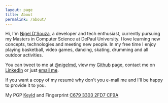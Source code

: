 ```yaml
---
layout: page
title: About
permalink: /about/
---
```


Hi, I'm [Nigel D'Souza](http://nigeldsouza.io), a developer and tech enthusiast, currently pursuing my Masters in Computer Science at DePaul University.
I love learning new concepts, technologies and meeting new people. In my free time I enjoy playing basketball, video games, dancing, skating, drumming and all outdoor activities.

You can tweet to me at [@nigelmd](http://twitter.com/nigelmd), view my [Github](http://github.com/nigelmd) page, contact me on [LinkedIn](http://linkedin.com/in/nigelmd) or just [email me](mailto:nigeldsouza@outlook.com).

If you want a copy of my resumé why don't you e-mail me and I'll be happy to provide it to you.

My PGP [KeyId](http://pgp.mit.edu/pks/lookup?search=0x2FD7CF9A) and Fingerprint [C679 3303 2FD7 CF9A](https://keybase.io/xcrucifier)
